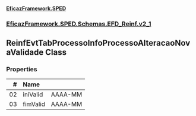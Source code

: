 #### [EficazFramework.SPED](EficazFrameworkSPED.md 'EficazFramework SPED')
### [EficazFramework.SPED.Schemas.EFD_Reinf.v2_1](EficazFramework.SPED.Schemas.EFD_Reinf.v2_1.md 'EficazFramework.SPED.Schemas.EFD_Reinf.v2_1')

## ReinfEvtTabProcessoInfoProcessoAlteracaoNovaValidade Class
### Properties

| # | Name | |
| ---: | :--- | :--- |
| 02 | iniValid | AAAA-MM |
| 03 | fimValid | AAAA-MM |
